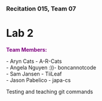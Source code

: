 <h3 style="margin: 0px 0px 0px 0px;">Recitation 015, Team 07</h3>

# Lab 2

<p style="color:purple; font-weight: bold;">Team Members:</p>  
 - Aryn Cats - A-R-Cats <br>
 - Angela Nguyen :))- boncannotcode <br>
 - Sam Jansen - TiiLeaf <br>
 - Jason Pabelico - japa-cs <br>
 
 
 Testing and teaching git commands
